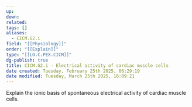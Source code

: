 ```yaml
---
up: 
down: 
related: 
tags: []
aliases:
  - CICM.G2.i
field: "[[Physiology]]"
order: "[[Explain]]"
type: "[[LO.C.PEX.CICM]]"
dg-publish: true
title: CICM.G2.i - Electrical activity of cardiac muscle cells
date created: Tuesday, February 25th 2025, 06:29:19
date modified: Tuesday, March 25th 2025, 16:09:21
---
```


Explain the ionic basis of spontaneous electrical activity of cardiac muscle cells.
